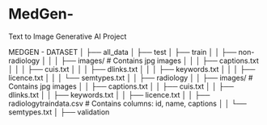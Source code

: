 # MedGen-
Text to Image Generative AI Project


MEDGEN - DATASET
│
├── all_data
│   ├── test
│   ├── train
│   │   ├── non-radiology
│   │   │   ├── images/               # Contains jpg images
│   │   │   ├── captions.txt
│   │   │   ├── cuis.txt
│   │   │   ├── dlinks.txt
│   │   │   ├── keywords.txt
│   │   │   ├── licence.txt
│   │   │   └── semtypes.txt
│   │   ├── radiology
│   │       ├── images/               # Contains jpg images
│   │       ├── captions.txt
│   │       ├── cuis.txt
│   │       ├── dlinks.txt
│   │       ├── keywords.txt
│   │       ├── licence.txt
│   │       ├── radiologytraindata.csv # Contains columns: id, name, captions
│   │       └── semtypes.txt
│   ├── validation
